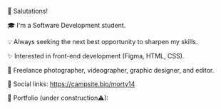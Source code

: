 👋 Salutations!

🎓 I'm a Software Development student.

💡 Always seeking the next best opportunity to sharpen my skills.

✨ Interested in front-end development (Figma, HTML, CSS).

📸 Freelance photographer, videographer, graphic designer, and editor.

🔗 Social links: https://campsite.bio/morty14

🔗 Portfolio (under construction⚠): 
